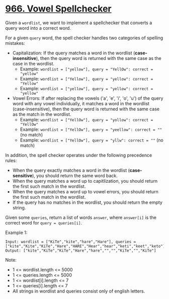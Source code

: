 # [966. Vowel Spellchecker](https://leetcode-cn.com/problems/vowel-spellchecker/)

Given a `wordlist`, we want to implement a spellchecker that converts a query word into a correct word.

For a given `query` word, the spell checker handles two categories of spelling mistakes:

- Capitalization: If the query matches a word in the wordlist (**case-insensitive**), then the query word is returned with the same case as the case in the wordlist.
  - Example: `wordlist = ["yellow"], query = "YellOw": correct = "yellow"`
  - Example: `wordlist = ["Yellow"], query = "yellow": correct = "Yellow"`
  - Example: `wordlist = ["yellow"], query = "yellow": correct = "yellow"`
- Vowel Errors: If after replacing the vowels ('a', 'e', 'i', 'o', 'u') of the query word with any vowel individually, it matches a word in the wordlist (case-insensitive), then the query word is returned with the same case as the match in the wordlist.
  - Example: `wordlist = ["YellOw"], query = "yollow": correct = "YellOw"`
  - Example: `wordlist = ["YellOw"], query = "yeellow": correct = ""` (no match)
  - Example: `wordlist = ["YellOw"], query = "yllw": correct = ""` (no match)

In addition, the spell checker operates under the following precedence rules:

- When the query exactly matches a word in the wordlist (**case-sensitive**), you should return the same word back.
- When the query matches a word up to capitlization, you should return the first such match in the wordlist.
- When the query matches a word up to vowel errors, you should return the first such match in the wordlist.
- If the query has no matches in the wordlist, you should return the empty string.

Given some `queries`, return a list of words `answer`, where `answer[i]` is the correct word for `query = queries[i]`.

Example 1:

```text
Input: wordlist = ["KiTe","kite","hare","Hare"], queries = ["kite","Kite","KiTe","Hare","HARE","Hear","hear","keti","keet","keto"]
Output: ["kite","KiTe","KiTe","Hare","hare","","","KiTe","","KiTe"]
```

Note:

- 1 <= wordlist.length <= 5000
- 1 <= queries.length <= 5000
- 1 <= wordlist[i].length <= 7
- 1 <= queries[i].length <= 7
- All strings in wordlist and queries consist only of english letters.